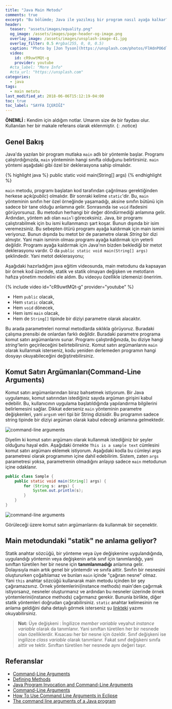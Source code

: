 ```yaml
---
title: "Java Main Metodu"
comments: true
excerpt: "Bu bölümde; Java ile yazılmış bir program nasıl ayağa kalkar? Programı ayağa kaldıracak metot için gerekli asgari şartlar nelerdir? gibi soruları cevaplamaya çalışacağız"
header:
  teaser: "assets/images/equality.png"
  og_image: /assets/images/page-header-og-image.png
  overlay_image: /assets/images/unsplash-image-41.jpg
  overlay_filter: 0.5 #rgba(255, 0, 0, 0.5)
  caption: "Photo by [Jon Tyson](https://unsplash.com/photos/FlHdnPO6dlw) on Unsplash"
  video:
    id: cR9uwtMQt-g
    provider: youtube
  #cta_label: "More Info"
  #cta_url: "https://unsplash.com"
categories:
  - java
tags:
  - main metotu
last_modified_at: 2018-06-06T15:12:19-04:00
toc: true
toc_label: "SAYFA İÇERİĞİ"
---
```




**ÖNEMLİ :** Kendim için aldığım notlar. Umarım size de bir faydası olur. Kullanılan her bir makale referans olarak eklenmiştir.
{: .notice}

## Genel Bakış

Java'da yazılan bir program mutlaka ``main`` adlı bir yöntemle başlar. Programı çalıştırdığınızda, ``main`` yönteminin hangi sınıfta olduğunu belirtirsiniz. ``main`` yöntemi aşağıdaki gibi özel bir deklerasyona sahip olmalıdır.

{% highlight java %}
public static void main(String[] args)
{% endhighlight %}

``main`` metodu, programı başlatan kod tarafından çağrılması gerektiğinden herkese açık(*public*) olmalıdır. Bir sonraki kelime ``static``'dir. Bu, ``main`` yönteminin sınıfın her özel örneğinde yaşamadığı, aksine sınıfın bütünü için sadece bir tane olduğu anlamına gelir. Sonrasında ise ``void`` ifadesini görüyorsunuz. Bu metodun herhangi bir değer döndürmediği anlamına gelir. Ardından, yöntem adı olan ``main``'i göreceksiniz. Java, bir programı çalıştırabilmek için bu ismi kullanmanızı şart koşar. Bunun dışında bir isim veremezsiniz. Bu sebepten ötürü programı ayağa kaldırmak için main ismini veriyoruz. Bunun dışında bu metot bir de parametre olarak *String* bir dizi almıştır. Yani main isminin olması programı ayağa kaldırmak için yeterli değildir. Programı ayağa kaldırmak için Java'nın bizden beklediği bir metot deklerasyonu vardır. O da ``public static void main(String[] args)`` şeklindedir. Yani metot deklerasyonu;

Aşağıdaki hazırladığım java eğitim videosunda, main metodunu da kapsayan bir örnek kod üzerinde, statik ve statik olmayan değişken ve metotların hafıza yönetim modelini ele aldım. Bu videoyu özellikle izlemenizi öneririm.

{% include video id="cR9uwtMQt-g" provider="youtube" %}

* Hem ``public`` olacak,
* Hem ``static`` olacak,
* Hem ``void`` dönecek,
* Hem ismi ``main`` olacak,
* Hem de ``String[]`` tipinde bir diziyi parametre olarak alacaktır.

Bu arada parametreleri normal metodlarda sıklıkla görüyoruz. Buradaki çalışma prensibi de onlardan farklı değildir. Buradaki parametre programa komut satırı argümanlarını sunar. Programı çalıştırdığınızda, bu diziye hangi *string*'lerin geçirileceğini belirtebilirsiniz. Komut satırı argümanlarını ``main`` olarak kullanmak isterseniz, kodu yeniden derlemeden programın hangi dosyayı okuyabileceğini değiştirebilirsiniz.

<!-- Kod, ilk ``string``'i içeri alınan argüman dizisinden çıkarmak için sıfırda "args" kullanır. -->

## Komut Satırı Argümanları(Command-Line Arguments)
Komut satırı argümanlarından biraz bahsetmek istiyorum. Bir Java uygulaması, komut satırından istediğiniz sayıda argüman girişini kabul edebilir. Bu, kullanıcının uygulama başlatıldığında yapılandırma bilgilerini belirlemesini sağlar. Dikkat ederseniz ``main`` yönteminin parametre değişkenleri, yani ``args``ın veri tipi bir String dizisidir. Bu programın sadece string tipinde bir diziyi argüman olarak kabul edeceği anlamına gelmektedir.

<img src="{{ site.url }}{{ site.baseurl }}/assets/images/2018-06-08-Java-main-method/args.png" alt="command-line arguments">

Diyelim ki komut satırı argümanı olarak kullanmak istediğiniz bir şeyler olduğunu hayal edin. Aşağıdaki örnekte ``This is a sample text``  cümlesini komut satırı argümanı eklemek istiyorum. Aşağıdaki kodla bu cümleyi args parametresi olarak programımın içine dahil edebilirim. Sistem, zaten ``args`` parametresi yoksa, parametrenin olmadığını anlayıp sadece ``main`` metodunun içine odaklanır.

``` java
public class Sample {
    public static void main(String[] args) {
        for (String s: args) {
            System.out.println(s);
        }
    }
}
```

<img src="{{ site.url }}{{ site.baseurl }}/assets/images/2018-06-08-Java-main-method/result.png" alt="command-line arguments">

Görüleceği üzere komut satırı argümanlarını da kullanmak bir seçenektir.


## Main metodundaki "statik" ne anlama geliyor?
Statik anahtar sözcüğü, bir yönteme veya üye değişkenine uygulandığında, uygulandığı yöntemin veya değişkenin artık sınıf için tanımlandığı, yani sınıftan türetilen her bir nesne için **tanımlanmadığı** anlamına gelir. Dolayısıyla main artık genel bir yöntemdir ve sınıfa aittir. Sınıfın bir nesnesini oluştururken çoğaltılamaz ve bunları ``main`` içinde "çağıran nesne" olmaz. Yani ``this`` anahtar sözcüğü kullanarak main metodu içinden bir şey çağıramazsınız. Örnek yöntemlerini(instance methods) main'den çağırmak istiyorsanız, nesneler oluşturmanız ve ardından bu nesneler üzerinde örnek yöntemlerini(instance methods) çağırmanız gerekir. Bununla birlikte, diğer statik yöntemleri doğrudan çağırabilirsiniz. ``static`` anahtar kelimesinin ne anlama geldiğini daha detaylı görmek isterseniz şu [linkteki](/java/Java-static-method/) yazımı okuyabilirsiniz.


> **Not:** Üye değişkeni : İngilizce *member variable* veyahut *instance variable* olarak da tanımlanır. Yani sınıftan türetilen her bir nesnede olan özelliklerdir. Kısacası her bir nesne için özeldir. Sınıf değişkeni ise ingilizce *class variable* olarak tanımlanır. Fakat sınıf değişkeni sınıfa aittir ve tektir. Sınıftan türetilen her nesnede aynı değeri taşır.

## Referanslar

* [Command-Line Arguments](https://docs.oracle.com/javase/tutorial/essential/environment/cmdLineArgs.html)
* [Defining Methods](https://docs.oracle.com/javase/tutorial/java/javaOO/methods.html)
* [Java Program Invocation and Command-Line Arguments](http://courses.cms.caltech.edu/cs11/material/java/donnie/java-main.html#:~:text=The%20classes%20in%20the%20java,num%20%3D%200%3B%20...)
* [Command-Line Arguments](http://www.dickbaldwin.com/java/Java032.htm)
* [How To Use Command Line Arguments in Eclipse](https://www.cs.colostate.edu/helpdocs/eclipseCommLineArgs.html)
* [The command line arguments of a Java program](http://www.mathcs.emory.edu/~cheung/Courses/170/Syllabus/09/command-args.html)

<!-- reference : 126.5-71/69.5 ref25 -->
